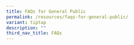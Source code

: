```yaml
---
title: FAQs for General Public
permalink: /resources/faqs-for-general-public/
variant: tiptap
description: ""
third_nav_title: FAQs
---
```

<p></p>
